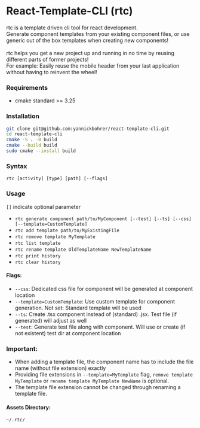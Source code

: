 # React-Template-CLI (rtc)

rtc is a template driven cli tool for react development.\
Generate component templates from your existing component files, or use generic out of the box templates when creating new components!\
\
rtc helps you get a new project up and running in no time by reusing different parts of former projects!\
For example: Easily reuse the mobile header from your last application without having to reinvent the wheel!

### Requirements
- cmake standard >= 3.25

### Installation
```bash
git clone git@github.com:yannickbohrer/react-template-cli.git
cd react-template-cli
cmake -S . -B build
cmake --build build
sudo cmake --install build
```

### Syntax 
`rtc [activity] [type] [path] [--flags]`

### Usage
`[]` indicate optional parameter
- `rtc generate component path/to/MyComponent [--test] [--ts] [--css] [--template=CustomTemplate]`
- `rtc add template path/to/MyExistingFile`
- `rtc remove template MyTemplate`
- `rtc list template`
- `rtc rename template OldTemplateName NewTemplateName`
- `rtc print history`
- `rtc clear history`

#### Flags:
- `--css`: Dedicated css file for component will be generated at component location
- `--template=CustomTemplate`: Use custom template for component generation. Not set: Standard template will be used
- `--ts`: Create .tsx component instead of (standard) .jsx. Test file (if generated) will adjust as well
- `--test`: Generate test file along with component. Will use or create (if not existent) test dir at component location 

### Important:
- When adding a template file, the component name has to include the file name (without file extension) exactly
- Providing file extensions in `--template=MyTemplate` flag, `remove template MyTemplate` or `rename template MyTemplate NewName` is optional.
- The template file extension cannot be changed through renaming a template file.

#### Assets Directory:
```bash
~/.rtc/
```
